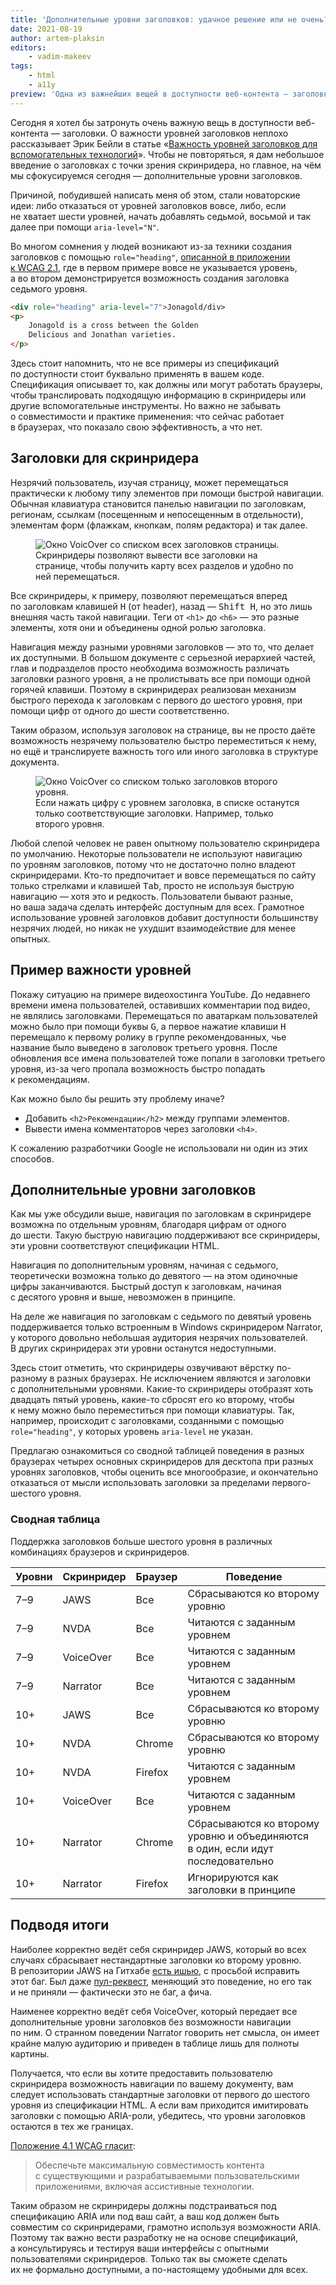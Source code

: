 ```yaml
---
title: 'Дополнительные уровни заголовков: удачное решение или не очень?'
date: 2021-08-19
author: artem-plaksin
editors:
    - vadim-makeev
tags:
    - html
    - a11y
preview: 'Одна из важнейших вещей в доступности веб-контента — заголовки. Но мало кто знает, что ARIA позволяет указывать уровни заголовков больше, чем стандартные 1–6 в HTML. Как это работает и стоит ли так делать. Спойлер — не стоит.'
---
```


Сегодня я хотел бы затронуть очень важную вещь в доступности веб-контента — заголовки. О важности уровней заголовков неплохо рассказывает Эрик Бейли в статье «[Важность уровней заголовков для вспомогательных технологий](https://web-standards.ru/articles/heading-levels/)». Чтобы не повторяться, я дам небольшое введение о заголовках с точки зрения скринридера, но главное, на чём мы сфокусируемся сегодня — дополнительные уровни заголовков.

Причиной, побудившей написать меня об этом, стали новаторские идеи: либо отказаться от уровней заголовков вовсе, либо, если не хватает шести уровней, начать добавлять седьмой, восьмой и так далее при помощи `aria-level="N"`.

Во многом сомнения у людей возникают из-за техники создания заголовков с помощью `role="heading"`, [описанной в приложении к WCAG 2.1](https://www.w3.org/WAI/WCAG21/Techniques/aria/ARIA12.html), где в первом примере вовсе не указывается уровень, а во втором демонстрируется возможность создания заголовка седьмого уровня.

```html
<div role="heading" aria-level="7">Jonagold/div>
<p>
    Jonagold is a cross between the Golden
    Delicious and Jonathan varieties.
</p>
```

Здесь стоит напомнить, что не все примеры из спецификаций по доступности стоит буквально применять в вашем коде. Спецификация описывает то, как должны или могут работать браузеры, чтобы транслировать подходящую информацию в скринридеры или другие вспомогательные инструменты. Но важно не забывать о совместимости и практике применения: что сейчас работает в браузерах, что показало свою эффективность, а что нет.

## Заголовки для скринридера

Незрячий пользователь, изучая страницу, может перемещаться практически к любому типу элементов при помощи быстрой навигации. Обычная клавиатура становится панелью навигации по заголовкам, регионам, ссылкам (посещенным и непосещенным в отдельности), элементам форм (флажкам, кнопкам, полям редактора) и так далее.

<figure>
    <img src="images/all-headings.png" alt="Окно VoicOver со списком всех заголовков страницы.">
    <figcaption>
        Скринридеры позволяют вывести все заголовки на странице, чтобы получить карту всех разделов и удобно по ней перемещаться.
    </figcaption>
</figure>

Все скринридеры, к примеру, позволяют перемещаться вперед по заголовкам клавишей <kbd>H</kbd> (от header), назад — <kbd>Shift H</kbd>, но это лишь внешняя часть такой навигации. Теги от `<h1>` до `<h6>` — это разные элементы, хотя они и объединены одной ролью заголовка.

Навигация между разными уровнями заголовков — это то, что делает их доступными. В большом документе с серьезной иерархией частей, глав и подразделов просто необходима возможность различать заголовки разного уровня, а не пролистывать все при помощи одной горячей клавиши. Поэтому в скринридерах реализован механизм быстрого перехода к заголовкам с первого до шестого уровня, при помощи цифр от одного до шести соответственно.

Таким образом, используя заголовок на странице, вы не просто даёте возможность незрячему пользователю быстро переместиться к нему, но ещё и транслируете важность того или иного заголовка в структуре документа.

<figure>
    <img src="images/level-two.png" alt="Окно VoicOver со списком только заголовков второго уровня.">
    <figcaption>
        Если нажать цифру с уровнем заголовка, в списке останутся только соответствующие заголовки. Например, только второго уровня.
    </figcaption>
</figure>

Любой слепой человек не равен опытному пользователю скринридера по умолчанию. Некоторые пользователи не используют навигацию по уровням заголовков, потому что не достаточно полно владеют скринридерами. Кто-то предпочитает и вовсе перемещаться по сайту только стрелками и клавишей <kbd>Tab</kbd>, просто не используя быструю навигацию — хотя это и редкость. Пользователи бывают разные, но ваша задача сделать интерфейс доступным для всех. Грамотное использование уровней заголовков добавит доступности большинству незрячих людей, но никак не ухудшит взаимодействие для менее опытных.

## Пример важности уровней

Покажу ситуацию на примере видеохостинга YouTube. До недавнего времени имена пользователей, оставивших комментарии под видео, не являлись заголовками. Перемещаться по аватаркам пользователей можно было при помощи буквы <kbd>G</kbd>, а первое нажатие клавиши <kbd>H</kbd> перемещало к первому ролику в группе рекомендованных, чье название было выведено в заголовок третьего уровня. После обновления все имена пользователей тоже попали в заголовки третьего уровня, из-за чего пропала возможность быстро попадать к рекомендациям.

Как можно было бы решить эту проблему иначе?

- Добавить `<h2>Рекомендации</h2>` между группами элементов.
- Вывести имена комментаторов через заголовки `<h4>`.

К сожалению разработчики Google не использовали ни один из этих способов.

## Дополнительные уровни заголовков

Как мы уже обсудили выше, навигация по заголовкам в скринридере возможна по отдельным уровням, благодаря цифрам от одного до шести. Такую быструю навигацию поддерживают все скринридеры, эти уровни соответствуют спецификации HTML.

Навигация по дополнительным уровням, начиная с седьмого, теоретически возможна только до девятого — на этом одиночные цифры заканчиваются. Быстрый доступ к заголовкам, начиная с десятого уровня и выше, невозможен в принципе.

На деле же навигация по заголовкам с седьмого по девятый уровень поддерживается только встроенным в Windows скринридером Narrator, у которого довольно небольшая аудитория незрячих пользователей. В других скринридерах эти уровни останутся недоступными.

Здесь стоит отметить, что скринридеры озвучивают вёрстку по-разному в разных браузерах. Не исключением являются и заголовки с дополнительными уровнями. Какие-то скринридеры отобразят хоть двадцать пятый уровень, какие-то сбросят его ко второму, чтобы к нему можно было переместиться при помощи клавиатуры. Так, например, происходит с заголовками, созданными с помощью `role="heading"`, у которых уровень `aria-level` не указан.

Предлагаю ознакомиться со сводной таблицей поведения в разных браузерах четырех основных скринридеров для десктопа при разных уровнях заголовков, чтобы оценить все многообразие, и окончательно отказаться от мысли использовать заголовки за пределами первого-шестого уровня.

### Сводная таблица

Поддержка заголовков больше шестого уровня в различных комбинациях браузеров и скринридеров.

| Уровни | Скринридер | Браузер | Поведение |
|-------------------|------------|---------|--------------------------------|
| 7–9 | JAWS | Все | Сбрасываются ко второму уровню |
| 7–9 | NVDA | Все | Читаются с заданным уровнем |
| 7–9 | VoiceOver | Все | Читаются с заданным уровнем |
| 7–9 | Narrator | Все | Читаются с заданным уровнем |
| 10+ | JAWS | Все | Сбрасываются ко второму уровню |
| 10+ | NVDA | Chrome | Сбрасываются ко второму уровню |
| 10+ | NVDA | Firefox | Читаются с заданным уровнем |
| 10+ | VoiceOver | Все | Читаются с заданным уровнем |
| 10+ | Narrator | Chrome | Сбрасываются ко второму уровню и объединяются в один, если идут последовательно |
| 10+ | Narrator | Firefox | Игнорируются как заголовки в принципе |

## Подводя итоги

Наиболее корректно ведёт себя скринридер JAWS, который во всех случаях сбрасывает нестандартные заголовки ко второму уровню. В репозитории JAWS на Гитхабе [есть ишью](https://github.com/FreedomScientific/VFO-standards-support/issues/301), с просьбой исправить этот баг. Был даже [пул-реквест](https://github.com/FreedomScientific/VFO-standards-support/pull/504), меняющий это поведение, но его так и не приняли — фактически это не баг, а фича.

Наименее корректно ведёт себя VoiceOver, который передает все дополнительные уровни заголовков без возможности навигации по ним. О странном поведении Narrator говорить нет смысла, он имеет крайне малую аудиторию и приведен в таблице лишь для полноты картины.

Получается, что если вы хотите предоставить пользователю скринридера возможность навигации по вашему документу, вам следует использовать стандартные заголовки от первого до шестого уровня из спецификации HTML. А если вам приходится имитировать заголовки с помощью ARIA-роли, убедитесь, что уровни заголовков остаются в тех же границах.

[Положение 4.1 WCAG гласит](https://www.w3.org/TR/WCAG21/#compatible):

> Обеспечьте максимальную совместимость контента с существующими и разрабатываемыми пользовательскими приложениями, включая ассистивные технологии.

Таким образом не скринридеры должны подстраиваться под спецификацию ARIA или под ваш сайт, а ваш код должен быть совместим со скринридерами, грамотно используя возможности ARIA. Поэтому так важно вести разработку не на основе спецификаций, а консультируясь и тестируя ваши интерфейсы с опытными пользователями скринридеров. Только так вы сможете сделать их не формально доступными, а по-настоящему удобными для всех.
